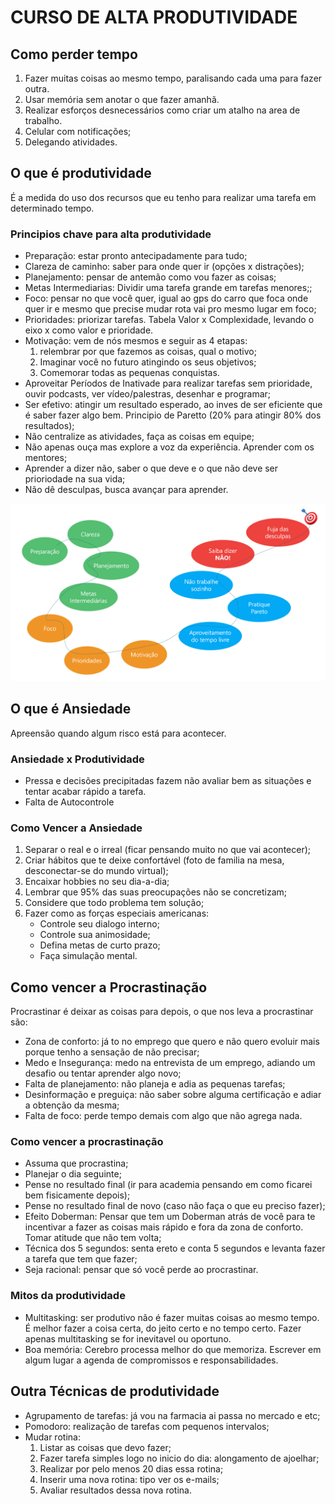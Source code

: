 # CURSO DE ALTA PRODUTIVIDADE

## Como perder tempo
1. Fazer muitas coisas ao mesmo tempo, paralisando cada uma para fazer outra.
2. Usar memória sem anotar o que fazer amanhã.
3. Realizar esforços desnecessários como criar um atalho na area de trabalho.
4. Celular com notificações;
5. Delegando atividades.

## O que é produtividade
É a medida do uso dos recursos que eu tenho para realizar uma tarefa em determinado tempo.

### Principios chave para alta produtividade
- Preparação: estar pronto antecipadamente para tudo;
- Clareza de caminho: saber para onde quer ir (opções x distrações);
- Planejamento: pensar de antemão como vou fazer as coisas;
- Metas Intermediarias: Dividir uma tarefa grande em tarefas menores;;
- Foco: pensar no que você quer, igual ao gps do carro que foca onde quer ir e mesmo que precise mudar rota vai pro mesmo lugar em foco;
- Prioridades: priorizar tarefas. Tabela Valor x Complexidade, levando o eixo x como valor e prioridade.
- Motivação: vem de nós mesmos e seguir as 4 etapas:
    1. relembrar por que fazemos as coisas, qual o motivo;
    2. Imaginar você no futuro atingindo os seus objetivos;
    3. Comemorar todas as pequenas conquistas.
- Aproveitar Períodos de Inativade para realizar tarefas sem prioridade, ouvir podcasts, ver vídeo/palestras, desenhar e programar;
- Ser efetivo: atingir um resultado esperado, ao inves de ser eficiente que é saber fazer algo bem. Principio de Paretto (20% para atingir 80% dos resultados);
- Não centralize as atividades, faça as coisas em equipe;
- Não apenas ouça mas explore a voz da experiência. Aprender com os mentores;
- Aprender a dizer não, saber o que deve e o que não deve ser prioriodade na sua vida;
- Não dê desculpas, busca avançar para aprender.

![Mapa da Produtividade](MapaProdutividade.png)

## O que é Ansiedade
Apreensão quando algum risco está para acontecer.

### Ansiedade x Produtividade
- Pressa e decisões precipitadas fazem não avaliar bem as situações e tentar acabar rápido a tarefa.
- Falta de Autocontrole

### Como Vencer a Ansiedade
1. Separar o real e o irreal (ficar pensando muito no que vai acontecer);
2. Criar hábitos que te deixe confortável (foto de familia na mesa, desconectar-se do mundo virtual);
3. Encaixar hobbies no seu dia-a-dia;
4. Lembrar que 95% das suas preocupações não se concretizam;
5. Considere que todo problema tem solução;
6. Fazer como as forças especiais americanas:
    - Controle seu dialogo interno;
    - Controle sua animosidade;
    - Defina metas de curto prazo;
    - Faça simulação mental.

## Como vencer a Procrastinação
Procrastinar é deixar as coisas para depois, o que nos leva a procrastinar são:

- Zona de conforto: já to no emprego que quero e não quero evoluir mais porque tenho a sensação de não precisar;
- Medo e Insegurança: medo na entrevista de um emprego, adiando um desafio ou tentar aprender algo novo;
- Falta de planejamento: não planeja e adia as pequenas tarefas;
- Desinformação e preguiça: não saber sobre alguma certificação e adiar a obtenção da mesma;
- Falta de foco: perde tempo demais com algo que não agrega nada.

### Como vencer a procrastinação 
- Assuma que procrastina;
- Planejar o dia seguinte;
- Pense no resultado final (ir para academia pensando em como ficarei bem fisicamente depois);
- Pense no resultado final de novo (caso não faça o que eu preciso fazer);
- Efeito Doberman: Pensar que tem um Doberman atrás de você para te incentivar a fazer as coisas mais rápido e fora da zona de conforto. Tomar atitude que não tem volta;
- Técnica dos 5 segundos: senta ereto e conta 5 segundos e levanta fazer a tarefa que tem que fazer;
- Seja racional: pensar que só você perde ao procrastinar.

### Mitos da produtividade 
- Multitasking: ser produtivo não é fazer muitas coisas ao mesmo tempo. É melhor fazer a coisa certa, do jeito certo e no tempo certo. Fazer apenas multitasking se for inevitavel ou oportuno.
- Boa memória: Cerebro processa melhor do que memoriza. Escrever em algum lugar a agenda de compromissos e responsabilidades.

## Outra Técnicas de produtividade
- Agrupamento de tarefas: já vou na farmacia ai passa no mercado e etc;
- Pomodoro: realização de tarefas com pequenos intervalos;
- Mudar rotina: 
    1. Listar as coisas que devo fazer;
    2. Fazer tarefa simples logo no inicio do dia: alongamento de ajoelhar;
    3. Realizar por pelo menos 20 dias essa rotina;
    4. Inserir uma nova rotina: tipo ver os e-mails;
    5. Avaliar resultados dessa nova rotina.   